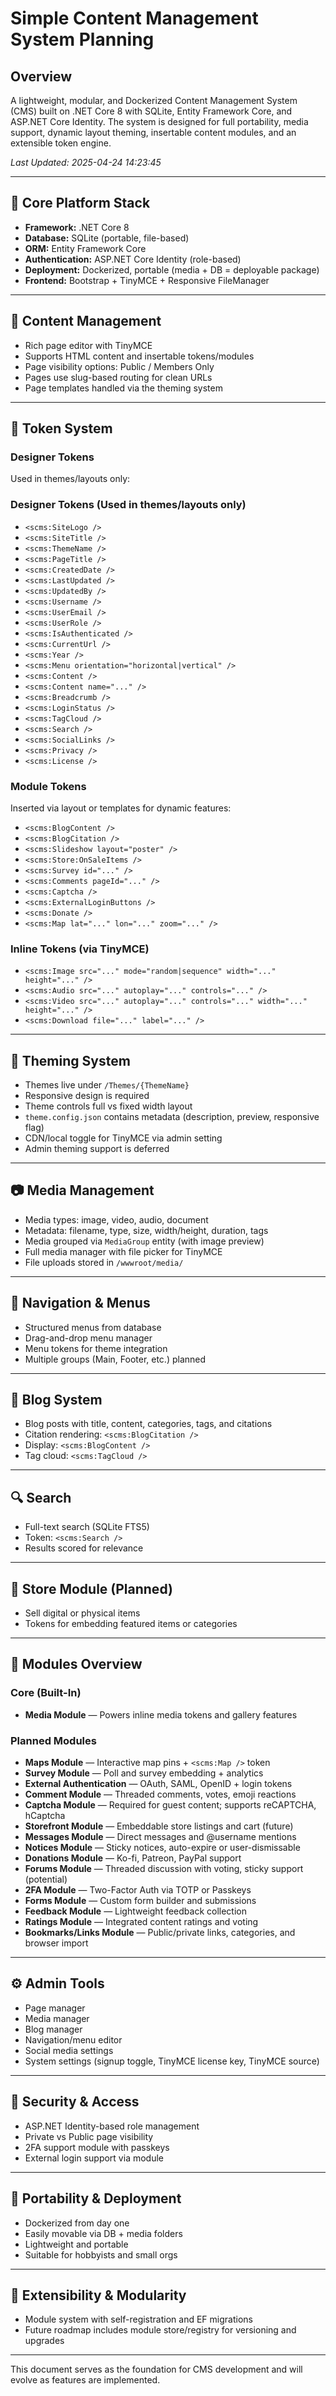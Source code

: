 
# Simple Content Management System Planning

## Overview
A lightweight, modular, and Dockerized Content Management System (CMS) built on .NET Core 8 with SQLite, Entity Framework Core, and ASP.NET Core Identity. The system is designed for full portability, media support, dynamic layout theming, insertable content modules, and an extensible token engine.

_Last Updated: 2025-04-24 14:23:45_

---

## 🧱 Core Platform Stack
- **Framework:** .NET Core 8
- **Database:** SQLite (portable, file-based)
- **ORM:** Entity Framework Core
- **Authentication:** ASP.NET Core Identity (role-based)
- **Deployment:** Dockerized, portable (media + DB = deployable package)
- **Frontend:** Bootstrap + TinyMCE + Responsive FileManager

---

## 📄 Content Management
- Rich page editor with TinyMCE
- Supports HTML content and insertable tokens/modules
- Page visibility options: Public / Members Only
- Pages use slug-based routing for clean URLs
- Page templates handled via the theming system

---

## 🧬 Token System

### Designer Tokens
Used in themes/layouts only:
### Designer Tokens (Used in themes/layouts only)

- `<scms:SiteLogo />`
- `<scms:SiteTitle />`
- `<scms:ThemeName />`
- `<scms:PageTitle />`
- `<scms:CreatedDate />`
- `<scms:LastUpdated />`
- `<scms:UpdatedBy />`
- `<scms:Username />`
- `<scms:UserEmail />`
- `<scms:UserRole />`
- `<scms:IsAuthenticated />`
- `<scms:CurrentUrl />`
- `<scms:Year />`
- `<scms:Menu orientation="horizontal|vertical" />`
- `<scms:Content />`
- `<scms:Content name="..." />`
- `<scms:Breadcrumb />`
- `<scms:LoginStatus />`
- `<scms:TagCloud />`
- `<scms:Search />`
- `<scms:SocialLinks />`
- `<scms:Privacy />`
- `<scms:License />`


### Module Tokens
Inserted via layout or templates for dynamic features:
- `<scms:BlogContent />`
- `<scms:BlogCitation />`
- `<scms:Slideshow layout="poster" />`
- `<scms:Store:OnSaleItems />`
- `<scms:Survey id="..." />`
- `<scms:Comments pageId="..." />`
- `<scms:Captcha />`
- `<scms:ExternalLoginButtons />`
- `<scms:Donate />`
- `<scms:Map lat="..." lon="..." zoom="..." />`

### Inline Tokens (via TinyMCE)
- `<scms:Image src="..." mode="random|sequence" width="..." height="..." />`
- `<scms:Audio src="..." autoplay="..." controls="..." />`
- `<scms:Video src="..." autoplay="..." controls="..." width="..." height="..." />`
- `<scms:Download file="..." label="..." />`

---

## 🎨 Theming System
- Themes live under `/Themes/{ThemeName}`
- Responsive design is required
- Theme controls full vs fixed width layout
- `theme.config.json` contains metadata (description, preview, responsive flag)
- CDN/local toggle for TinyMCE via admin setting
- Admin theming support is deferred

---

## 📷 Media Management
- Media types: image, video, audio, document
- Metadata: filename, type, size, width/height, duration, tags
- Media grouped via `MediaGroup` entity (with image preview)
- Full media manager with file picker for TinyMCE
- File uploads stored in `/wwwroot/media/`

---

## 🧭 Navigation & Menus
- Structured menus from database
- Drag-and-drop menu manager
- Menu tokens for theme integration
- Multiple groups (Main, Footer, etc.) planned

---

## 📝 Blog System
- Blog posts with title, content, categories, tags, and citations
- Citation rendering: `<scms:BlogCitation />`
- Display: `<scms:BlogContent />`
- Tag cloud: `<scms:TagCloud />`

---

## 🔍 Search
- Full-text search (SQLite FTS5)
- Token: `<scms:Search />`
- Results scored for relevance

---

## 🛒 Store Module (Planned)
- Sell digital or physical items
- Tokens for embedding featured items or categories

---

## 🧩 Modules Overview

### Core (Built-In)
- **Media Module** — Powers inline media tokens and gallery features

### Planned Modules
- **Maps Module** — Interactive map pins + `<scms:Map />` token
- **Survey Module** — Poll and survey embedding + analytics
- **External Authentication** — OAuth, SAML, OpenID + login tokens
- **Comment Module** — Threaded comments, votes, emoji reactions
- **Captcha Module** — Required for guest content; supports reCAPTCHA, hCaptcha
- **Storefront Module** — Embeddable store listings and cart (future)
- **Messages Module** — Direct messages and @username mentions
- **Notices Module** — Sticky notices, auto-expire or user-dismissable
- **Donations Module** — Ko-fi, Patreon, PayPal support
- **Forums Module** — Threaded discussion with voting, sticky support (potential)
- **2FA Module** — Two-Factor Auth via TOTP or Passkeys
- **Forms Module** — Custom form builder and submissions
- **Feedback Module** — Lightweight feedback collection
- **Ratings Module** — Integrated content ratings and voting
- **Bookmarks/Links Module** — Public/private links, categories, and browser import

---

## ⚙️ Admin Tools
- Page manager
- Media manager
- Blog manager
- Navigation/menu editor
- Social media settings
- System settings (signup toggle, TinyMCE license key, TinyMCE source)

---

## 🔐 Security & Access
- ASP.NET Identity-based role management
- Private vs Public page visibility
- 2FA support module with passkeys
- External login support via module

---

## 🔄 Portability & Deployment
- Dockerized from day one
- Easily movable via DB + media folders
- Lightweight and portable
- Suitable for hobbyists and small orgs
---

## 🔧 Extensibility & Modularity
- Module system with self-registration and EF migrations
- Future roadmap includes module store/registry for versioning and upgrades

---

This document serves as the foundation for CMS development and will evolve as features are implemented.
